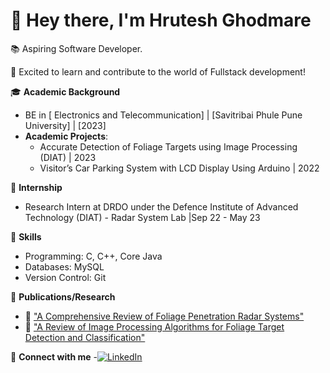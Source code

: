 
# 👋 Hey there, I'm **Hrutesh Ghodmare**

📚 Aspiring Software Developer.

🚀 Excited to learn and contribute to the world of Fullstack development!

🎓 **Academic Background**
- BE in [ Electronics and Telecommunication] | [Savitribai Phule Pune University] | [2023]
- **Academic Projects**:
  - Accurate Detection of Foliage Targets using Image Processing (DIAT) | 2023
  - Visitor’s Car Parking System with LCD Display Using Arduino | 2022

🧪 **Internship**
- Research Intern at DRDO under the Defence Institute of Advanced Technology (DIAT) - Radar System Lab |Sep 22 - May 23

💼 **Skills**
- Programming: C, C++, Core Java
- Databases: MySQL
- Version Control: Git

📖 **Publications/Research**
- 📝 ["A Comprehensive Review of Foliage Penetration Radar Systems"](https://www.researchpublish.com/papers/a-comprehensive-review-on-foliage-penetration-radar-systems)
- 📝 ["A Review of Image Processing Algorithms for Foliage Target Detection and Classification"](https://www.researchpublish.com/papers/a-review-on-image-processing-algorithm-for-foliage-target-detection-and-classification)

🔗 **Connect with me**
-[![LinkedIn](https://img.shields.io/badge/LinkedIn-Connect-blue?style=flat-square&logo=LinkedIn&logoColor=white)](http://www.linkedin.com/in/hrutesh-ghodmare-5aa44521b)


